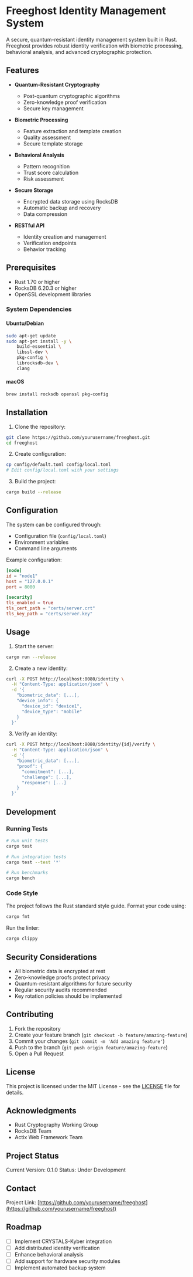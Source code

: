 # Freeghost Identity Management System

A secure, quantum-resistant identity management system built in Rust. Freeghost provides robust identity verification with biometric processing, behavioral analysis, and advanced cryptographic protection.

## Features

- **Quantum-Resistant Cryptography**
  - Post-quantum cryptographic algorithms
  - Zero-knowledge proof verification
  - Secure key management

- **Biometric Processing**
  - Feature extraction and template creation
  - Quality assessment
  - Secure template storage

- **Behavioral Analysis**
  - Pattern recognition
  - Trust score calculation
  - Risk assessment

- **Secure Storage**
  - Encrypted data storage using RocksDB
  - Automatic backup and recovery
  - Data compression

- **RESTful API**
  - Identity creation and management
  - Verification endpoints
  - Behavior tracking

## Prerequisites

- Rust 1.70 or higher
- RocksDB 6.20.3 or higher
- OpenSSL development libraries

### System Dependencies

#### Ubuntu/Debian
```bash
sudo apt-get update
sudo apt-get install -y \
    build-essential \
    libssl-dev \
    pkg-config \
    librocksdb-dev \
    clang
```

#### macOS
```bash
brew install rocksdb openssl pkg-config
```

## Installation

1. Clone the repository:
```bash
git clone https://github.com/yourusername/freeghost.git
cd freeghost
```

2. Create configuration:
```bash
cp config/default.toml config/local.toml
# Edit config/local.toml with your settings
```

3. Build the project:
```bash
cargo build --release
```

## Configuration

The system can be configured through:
- Configuration file (`config/local.toml`)
- Environment variables
- Command line arguments

Example configuration:
```toml
[node]
id = "node1"
host = "127.0.0.1"
port = 8080

[security]
tls_enabled = true
tls_cert_path = "certs/server.crt"
tls_key_path = "certs/server.key"
```

## Usage

1. Start the server:
```bash
cargo run --release
```

2. Create a new identity:
```bash
curl -X POST http://localhost:8080/identity \
  -H "Content-Type: application/json" \
  -d '{
    "biometric_data": [...],
    "device_info": {
      "device_id": "device1",
      "device_type": "mobile"
    }
  }'
```

3. Verify an identity:
```bash
curl -X POST http://localhost:8080/identity/{id}/verify \
  -H "Content-Type: application/json" \
  -d '{
    "biometric_data": [...],
    "proof": {
      "commitment": [...],
      "challenge": [...],
      "response": [...]
    }
  }'
```

## Development

### Running Tests
```bash
# Run unit tests
cargo test

# Run integration tests
cargo test --test '*'

# Run benchmarks
cargo bench
```

### Code Style
The project follows the Rust standard style guide. Format your code using:
```bash
cargo fmt
```

Run the linter:
```bash
cargo clippy
```

## Security Considerations

- All biometric data is encrypted at rest
- Zero-knowledge proofs protect privacy
- Quantum-resistant algorithms for future security
- Regular security audits recommended
- Key rotation policies should be implemented

## Contributing

1. Fork the repository
2. Create your feature branch (`git checkout -b feature/amazing-feature`)
3. Commit your changes (`git commit -m 'Add amazing feature'`)
4. Push to the branch (`git push origin feature/amazing-feature`)
5. Open a Pull Request

## License

This project is licensed under the MIT License - see the [LICENSE](LICENSE) file for details.

## Acknowledgments

- Rust Cryptography Working Group
- RocksDB Team
- Actix Web Framework Team

## Project Status

Current Version: 0.1.0
Status: Under Development

## Contact

Project Link: [https://github.com/yourusername/freeghost](https://github.com/yourusername/freeghost)

## Roadmap

- [ ] Implement CRYSTALS-Kyber integration
- [ ] Add distributed identity verification
- [ ] Enhance behavioral analysis
- [ ] Add support for hardware security modules
- [ ] Implement automated backup system

